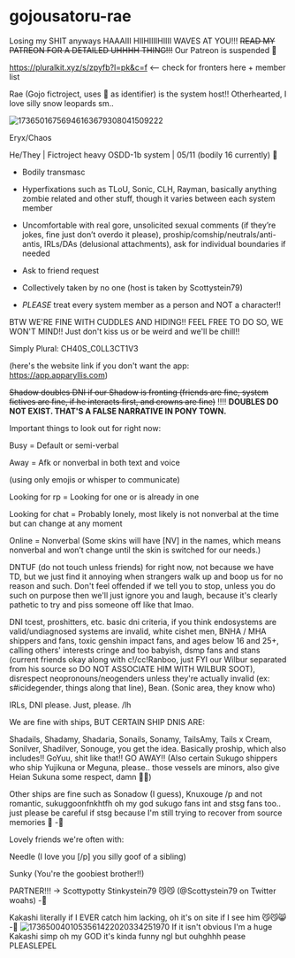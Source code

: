 # gojousatoru-rae
Losing my SHIT anyways HAAAIII HIIHIIIIHIIII WAVES AT YOU!!! ~~READ MY PATREON FOR A DETAILED UHHHH THING!!!~~ Our Patreon is suspended 🙁

https://pluralkit.xyz/s/zpyfb?l=pk&c=f <— check for fronters here + member list

Rae (Gojo fictroject, uses 🩵 as identifier) is the system host!! Otherhearted, I love silly snow leopards sm..

![17365016756946163679308041509222](https://github.com/user-attachments/assets/75b7e5e5-c6d3-4ca0-a263-32979477d58a)


Eryx/Chaos

He/They | Fictroject heavy OSDD-1b system | 05/11 (bodily 16 currently) 🎂

- Bodily transmasc

- Hyperfixations such as TLoU, Sonic, CLH, Rayman, basically anything zombie related and other stuff, though it varies between each system member

- Uncomfortable with real gore, unsolicited sexual comments (if they’re jokes, fine just don’t overdo it please), proship/comship/neutrals/anti-antis, IRLs/DAs (delusional attachments), ask for individual boundaries if needed

- Ask to friend request

- Collectively taken by no one (host is taken by Scottystein79)

- *PLEASE* treat every system member as a person and NOT a character!!

BTW WE'RE FINE WITH CUDDLES AND HIDING!! FEEL FREE TO DO SO, WE WON'T MIND!! Just don't kiss us or be weird and we'll be chill!!

Simply Plural: CH40S_C0LL3CT1V3

(here's the website link if you don't want the app: https://app.apparyllis.com)

~~Shadow doubles DNI if our Shadow is fronting (friends are fine, system fictives are fine, if he interacts first, and crowns are fine)~~ ‼️‼️ **DOUBLES DO NOT EXIST. THAT'S A FALSE NARRATIVE IN PONY TOWN.**

Important things to look out for right now:

Busy = Default or semi-verbal

Away = Afk or nonverbal in both text and voice

(using only emojis or whisper to communicate)

Looking for rp = Looking for one or is already in one

Looking for chat = Probably lonely, most likely is not nonverbal at the time but can change at any moment

Online = Nonverbal (Some skins will have [NV] in the names, which means nonverbal and won’t change until the skin is switched for our needs.)

DNTUF (do not touch unless friends) for right now, not because we have TD, but we just find it annoying when strangers walk up and boop us for no reason and such. Don't feel offended if we tell you to stop, unless you do such on purpose then we'll just ignore you and laugh, because it's clearly pathetic to try and piss someone off like that lmao.

DNI tcest, proshitters, etc. basic dni criteria, if you think endosystems are valid/undiagnosed systems are invalid, white cishet men, BNHA / MHA shippers and fans, toxic genshin impact fans, and ages below 16 and 25+, calling others' interests cringe and too babyish, dsmp fans and stans (current friends okay along with c!/cc!Ranboo, just FYI our Wilbur separated from his source so DO NOT ASSOCIATE HIM WITH WILBUR SOOT), disrespect neopronouns/neogenders unless they're actually invalid (ex: s#icidegender, things along that line), Bean. (Sonic area, they know who)

IRLs, DNI please. Just, please. /lh

We are fine with ships, BUT CERTAIN SHIP DNIS ARE:

Shadails, Shadamy, Shadaria, Sonails, Sonamy, TailsAmy, Tails x Cream, Sonilver, Shadilver, Sonouge, you get the idea. Basically proship, which also includes!! GoYuu, shit like that!! GO AWAY!! (Also certain Sukugo shippers who ship Yujikuna or Meguna, please.. those vessels are minors, also give Heian Sukuna some respect, damn 🙁🙁)

Other ships are fine such as Sonadow (I guess), Knuxouge /p and not romantic, sukuggoonfnkhtfh oh my god sukugo fans int and stsg fans too.. just please be careful if stsg because I'm still trying to recover from source memories 🙁 -🩵

Lovely friends we're often with:

Needle (I love you [/p] you silly goof of a sibling)

Sunky (You're the goobiest brother!!)

PARTNER!!! -> Scottypotty Stinkystein79 😼😼 (@Scottystein79 on Twitter woahs) -🩵



Kakashi literally if I EVER catch him lacking, oh it's on site if I see him 😼😼😸 -🩵
![1736500401053561422020334251970](https://github.com/user-attachments/assets/6946709e-2a4f-464c-b215-b19eb615bff1)
If it isn't obvious I'm a huge Kakashi simp oh my GOD it's kinda funny ngl but ouhghhh pease PLEASLEPEL
